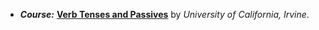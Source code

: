 * ***Course:*** [**Verb Tenses and Passives**](https://coursera.org/learn/verb-passives) by *University of California, Irvine*.